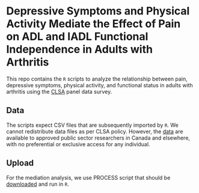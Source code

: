 # Depressive Symptoms and Physical Activity Mediate the Effect of Pain on ADL and IADL Functional Independence in Adults with Arthritis

This repo contains the `R` scripts to analyze the relationship between pain, depressive symptoms, physical activity, and functional status in adults with arthritis using the [CLSA](https://www.clsa-elcv.ca) panel data survey.

## Data
The scripts expect CSV files that are subsequently imported by `R`.
We cannot redistribute data files as per CLSA policy.
However, the [data](https://www.clsa-elcv.ca/data-availability/) are available to approved public sector researchers in Canada and elsewhere, with no preferential or exclusive access for any individual.

## Upload
For the mediation analysis, we use PROCESS script that should be [downloaded](https://www.processmacro.org/download.html) and run in `R`.
